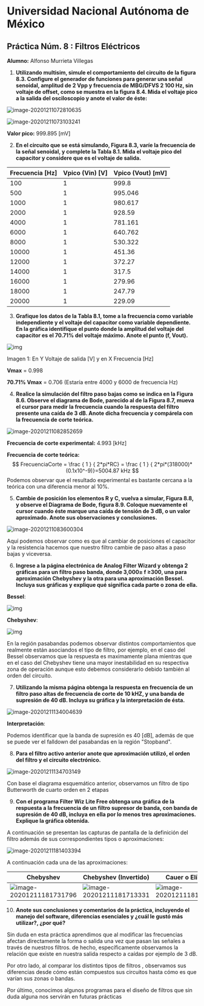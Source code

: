 # Universidad Nacional Autónoma de México

## Práctica Núm. 8 : Filtros Eléctricos 



**Alumno:** Alfonso Murrieta Villegas



1. **Utilizando multisim, simule el comportamiento del circuito de la figura 8.3. Configure el generador de funciones para generar una señal senoidal, amplitud de 2 Vpp y frecuencia de  MBG/DFVS 2 100 Hz, sin voltaje de offset, como se muestra en la figura 8.4. Mida el voltaje pico a la salida del osciloscopio y anote el valor de éste:** 

![image-20201211072810635](C:\Users\alfon\AppData\Roaming\Typora\typora-user-images\image-20201211072810635.png)

![image-20201211073103241](C:\Users\alfon\AppData\Roaming\Typora\typora-user-images\image-20201211073103241.png)

**Valor pico:** 999.895 [mV]



2. **En el circuito que se está simulando, Figura 8.3, varíe la frecuencia de la señal senoidal, y complete la Tabla 8.1. Mida el voltaje pico del capacitor y considere que es el voltaje de salida.**

| Frecuencia [Hz] | Vpico (Vin) [V] | Vpico (Vout) [mV] |
| --------------- | --------------- | ----------------- |
| 100             | 1               | 999.8             |
| 500             | 1               | 995.046           |
| 1000            | 1               | 980.617           |
| 2000            | 1               | 928.59            |
| 4000            | 1               | 781.161           |
| 6000            | 1               | 640.762           |
| 8000            | 1               | 530.322           |
| 10000           | 1               | 451.36            |
| 12000           | 1               | 372.27            |
| 14000           | 1               | 317.5             |
| 16000           | 1               | 279.96            |
| 18000           | 1               | 247.79            |
| 20000           | 1               | 229.09            |



3. **Grafique los datos de la Tabla 8.1, tome a la frecuencia como variable independiente y el voltaje del capacitor como variable dependiente. En la gráfica identifique el punto donde la amplitud del voltaje del capacitor es el 70.71% del voltaje máximo. Anote el punto (f, Vout).**



![img](https://media.discordapp.net/attachments/726115940458037279/786957837020168202/unknown.png)

Imagen 1: En Y Voltaje de salida [V] y en X Frecuencia [Hz]



**Vmax** = 0.998

**70.71% Vmax** = 0.706 (Estaría entre 4000 y 6000 de frecuencia Hz)



4. **Realice la simulación del filtro paso bajas como se indica en la Figura 8.6. Observe el diagrama de Bode, parecido al de la Figura 8.7, mueva el cursor para medir la frecuencia cuando la respuesta del filtro presente una caída de 3 dB. Anote dicha frecuencia y compárela con la frecuencia de corte teórica.**

![image-20201211082852659](C:\Users\alfon\AppData\Roaming\Typora\typora-user-images\image-20201211082852659.png)

**Frecuencia de corte experimental:** 4.993 [kHz]

**Frecuencia de corte teórica:**
$$
FrecuenciaCorte = \frac { 1 } { 2*pi*RC} = \frac { 1 } { 2*pi*(318000)*(0.1x10^-9)}=5004.87 kHz
$$
Podemos observar que el resultado experimental es bastante cercana a la teórica con una diferencia menor al 10%.



5. **Cambie de posición los elementos R y C, vuelva a simular, Figura 8.8, y observe el Diagrama de Bode, figura 8.9. Coloque nuevamente el cursor cuando éste marque una caída de tensión de 3 dB, o un valor aproximado. Anote sus observaciones y conclusiones.**

![image-20201211083600304](C:\Users\alfon\AppData\Roaming\Typora\typora-user-images\image-20201211083600304.png)

Aquí podemos observar como es que al cambiar de posiciones el capacitor y la resistencia hacemos que nuestro filtro cambie de paso altas a paso bajas y viceversa.



6. **Ingrese a la página electrónica de Analog Filter Wizard y obtenga 2 gráficas para un filtro paso banda, donde 3,000≥ f ≥300, una para aproximación Chebyshev y la otra para una aproximación Bessel. Incluya sus gráficas y explique qué significa cada parte o zona de ella.**

**Bessel**:

![img](https://media.discordapp.net/attachments/726115940458037279/786967354143539231/besel.PNG?width=1106&height=423)

**Chebyshev**:

![img](https://media.discordapp.net/attachments/726115940458037279/786967360938049546/cheb.PNG?width=1106&height=419)

En la región pasabandas podemos observar distintos comportamientos que realmente están asociandos el tipo de filtro, por ejemplo, en el caso del Bessel observamos que la respuesta es maximamente plana mientras que en el caso del Chebyshev tiene una mayor inestabilidad en su respectiva zona de operación aunque esto debemos considerarlo debido también al orden del circuito.



7. **Utilizando la misma página obtenga la respuesta en frecuencia de un filtro paso altas de frecuencia de corte de 10 kHZ, y una banda de supresión de 40 dB. Incluya su gráfica y la interpretación de ésta.**

![image-20201211134004639](C:\Users\alfon\AppData\Roaming\Typora\typora-user-images\image-20201211134004639.png)

**Interpretación**:

Podemos identificar que la banda de supresión es 40 [dB], además de que se puede ver el falldown del pasabandas en la región "Stopband".



8. **Para el filtro activo anterior anote que aproximación utilizó, el orden del filtro y el circuito electrónico.**

![image-20201211134703149](C:\Users\alfon\AppData\Roaming\Typora\typora-user-images\image-20201211134703149.png)

Con base el diagrama esquemático anterior, observamos  un filtro de tipo Butterworth de cuarto orden en 2 etapas



9. **Con el programa Filter Wiz Lite Free obtenga una gráfica de la respuesta a la frecuencia de un filtro supresor de banda, con banda de supresión de 40 dB, incluya en ella por lo menos tres aproximaciones. Explique la gráfica obtenida.**

A continuación se presentan las capturas de pantalla de la definición del filtro además de sus correspondientes tipos o aproximaciones:

![image-20201211181403394](C:\Users\alfon\AppData\Roaming\Typora\typora-user-images\image-20201211181403394.png)

A continuación cada una de las aproximaciones:

| Chebyshev                                                    | Chebyshev (Invertido)                                        | Cauer o Elíptico                                             |
| ------------------------------------------------------------ | ------------------------------------------------------------ | ------------------------------------------------------------ |
| ![image-20201211181731796](C:\Users\alfon\AppData\Roaming\Typora\typora-user-images\image-20201211181731796.png) | ![image-20201211181713331](C:\Users\alfon\AppData\Roaming\Typora\typora-user-images\image-20201211181713331.png) | ![image-20201211181652939](C:\Users\alfon\AppData\Roaming\Typora\typora-user-images\image-20201211181652939.png) |



10. **Anote sus conclusiones y comentarios de la práctica, incluyendo el manejo del software, diferencias esenciales y ¿cuál le gustó más utilizar?, ¿por qué?**



Sin duda en esta práctica aprendimos que al modificar las frecuencias afectan directamente la forma o salida una vez que pasan las señales a través de nuestros filtros. de hecho, específicamente observamos la relación que existe en nuestra salida respecto a caídas por ejemplo de 3 dB.

Por otro lado, al comparar los distintos tipos de filtros , observamos sus diferencias desde cómo están compuestos sus circuitos hasta cómo es que varían sus zonas o bandas.

Por último, conocimos algunos programas para el diseño de filtros que sin duda alguna nos servirán en futuras prácticas

